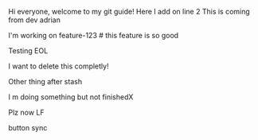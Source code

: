 Hi everyone, welcome to my git guide!
Here I add on line 2
This is coming from dev adrian

I'm working on feature-123 # this feature is so good

Testing EOL

I want to delete this completly!

Other thing after stash

I m doing something but not finishedX

Plz now LF

button sync
